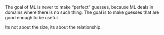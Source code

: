 The goal of ML is never to make “perfect” guesses, because ML deals in domains where there is no such thing. The goal is to make guesses that are good enough to be useful.

Its not about the size, its about the relationship.
